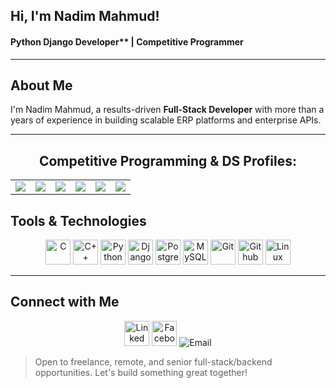 <h2>Hi, I'm Nadim Mahmud!</h2>
<h4>Python Django Developer** | Competitive Programmer</h4>

---

## About Me

I'm Nadim Mahmud, a results-driven **Full-Stack Developer** with more than a years of experience in building scalable ERP platforms and enterprise APIs.

---

<h2 align="center">Competitive Programming & DS Profiles:</h2>
<p align="center">
  <table align="center">
    <tr>
      <td><a href="https://www.codechef.com/"><img src="https://img.shields.io/badge/-CodeChef-gray?style=flat&logo=codechef"></a></td>
      <td><a href="https://codeforces.com/"><img src="https://img.shields.io/badge/-Codeforces-orange?style=flat&logo=codeforces"></a></td>
      <td><a href="https://leetcode.com/"><img src="https://img.shields.io/badge/-LeetCode-yellow?style=flat&logo=leetcode"></a></td>
      <td><a href="https://www.beecrowd.com.br/judge/en/profile/"><img src="https://img.shields.io/badge/-Beecrowd-blue?style=flat"></a></td>
      <td><a href="https://vjudge.net/user/Sourabh_swe"><img src="https://img.shields.io/badge/-Vjudge-green?style=flat"></a></td>
      <td><a href="https://atcoder.jp/"><img src="https://img.shields.io/badge/-AtCoder-blue?style=flat"></a></td>
    </tr>
  </table>
</p>

## Tools & Technologies

<p align="center">
  <img src="https://cdn.jsdelivr.net/gh/devicons/devicon@latest/icons/c/c-original.svg" height="40" alt="C"/>  
  <img src="https://cdn.jsdelivr.net/gh/devicons/devicon@latest/icons/cplusplus/cplusplus-original.svg" height="40" alt="C++"/>
  <img src="https://cdn.jsdelivr.net/gh/devicons/devicon/icons/python/python-original.svg" height="40" alt="Python"/>
  <img src="https://cdn.jsdelivr.net/gh/devicons/devicon/icons/django/django-plain.svg" height="40" alt="Django"/>
  <img src="https://cdn.jsdelivr.net/gh/devicons/devicon/icons/postgresql/postgresql-original.svg" height="40" alt="Postgresql"/>
  <img src="https://cdn.jsdelivr.net/gh/devicons/devicon/icons/mysql/mysql-original.svg" height="40" alt="MySQL"/>
  <img src="https://cdn.jsdelivr.net/gh/devicons/devicon@latest/icons/git/git-original.svg" height="40" alt="Git"/>
  <img src="https://cdn.jsdelivr.net/gh/devicons/devicon@latest/icons/github/github-original.svg" background-color="gray" height="40" alt="Github"/>
  <img src="https://cdn.jsdelivr.net/gh/devicons/devicon/icons/linux/linux-original.svg" height="40" alt="Linux"/>
</p>

---

## Connect with Me

<p align="center">
  <img src="https://cdn.jsdelivr.net/gh/devicons/devicon@latest/icons/linkedin/linkedin-original.svg" height="40" alt="Linked In"/>
  <img src="https://cdn.jsdelivr.net/gh/devicons/devicon@latest/icons/facebook/facebook-original.svg" height="40" alt="Facebook"/>
  <img src="https://img.shields.io/badge/Email-sourabh31.swe@gmail.com-blue" alt="Email">
</p>

> Open to freelance, remote, and senior full-stack/backend opportunities. Let's build something great together!
